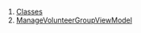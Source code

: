 1.  [Classes](./#classes)
2.  [ManageVolunteerGroupViewModel](./ManageVolunteerGroupViewModel-class.md)
